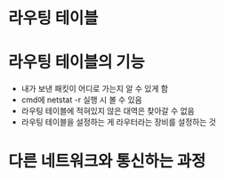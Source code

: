 라우팅 테이블
============


# 라우팅 테이블의 기능
- 내가 보낸 패킷이 어디로 가는지 알 수 있게 함
- cmd에 netstat -r 실행 시 볼 수 있음
- 라우팅 테이블에 적혀있지 않은 대역은 찾아갈 수 없음
- 라우팅 테이블을 설정하는 게 라우터라는 장비를 설정하는 것


# 다른 네트워크와 통신하는 과정
